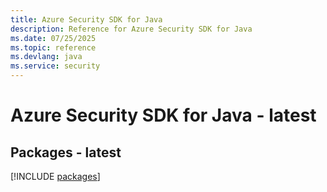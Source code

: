 ```yaml
---
title: Azure Security SDK for Java
description: Reference for Azure Security SDK for Java
ms.date: 07/25/2025
ms.topic: reference
ms.devlang: java
ms.service: security
---
```

# Azure Security SDK for Java - latest
## Packages - latest
[!INCLUDE [packages](security-index.md)]